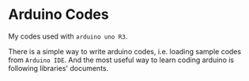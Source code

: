 # Arduino Codes

My codes used with `arduino uno R3`.



There is a simple way to write arduino codes, i.e. loading sample codes from `Arduino IDE`. And the most useful way to learn coding arduino is following libraries' documents.